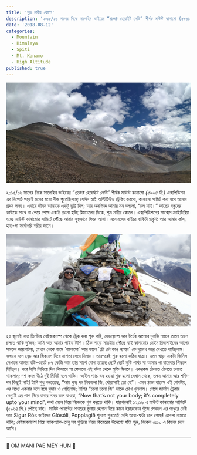 ```yaml
---
title: 'শুভ্র নারীর কোলে'
description: '২০১৫/১৬ সালের দিকে সালেহিন ভাইয়ের “প্রজেক্ট হোয়াইট লেডি” শীর্ষক মাউন্ট কানামো (৫৯৬৪ মি.) এক্সপিডিশন এর রিপোর্ট পড়েই মনের মধ্যে বীজ…'
date: '2018-08-12'
categories:
  - Mountain
  - Himalaya
  - Spiti
  - Mt. Kanamo
  - High Altitude
published: true
---
```


![](./asset-2.jpg)

২০১৫/১৬ সালের দিকে সালেহিন ভাইয়ের _“প্রজেক্ট হোয়াইট লেডি”_ শীর্ষক মাউন্ট কানামো _(৫৯৬৪ মি.)_ এক্সপিডিশন এর রিপোর্ট পড়েই মনের মধ্যে বীজ পুতেছিলাম; যেদিন হাই অল্টিটিউড ট্রেকিং করবো, কানামো সামিট করা হবে আমার প্রথম লক্ষ্য। এবারে জীবন আমাকে একটু ছুট্টি দিল; আর অনভিজ্ঞ আমার মন বললো, “চল যাই।” কাছের বন্ধুদের কাউকে সাথে না পেয়ে শেষে একাই রওনা হচ্ছি হিমাচলের দিকে, শুভ্র নারীর কোলে। এক্সপিডিশনের সাক্সেস ক্রাইটিরিয়া হচ্ছে মাউন্ট কানামোর সামিটে পৌঁছে আবার সুস্থভাবে ফিরে আসা। মনোবলের বাইরে বাকিটা প্রকৃতি আর আমার কাঁধ, হাত-পা সর্বোপরি শরীর জানে।

![](./asset-1.jpg)

২৫ জুলাই রাত তিনটায় বেইজক্যাম্প থেকে ট্রেক করা শুরু করি, হেডল্যাম্প আর টর্চের আলোর দুলকি নাচের তালে তালে চলতে থাকি দু’জন; আমি আর আমার গাইড টাশি। ঠিক সাড়ে সাতটায় পৌঁছে যাই কানামোর মেইন রিজলাইনের আগের সমতল জায়গাটায়, যেখান থেকে বামে \`কানামো\` আর ডানে \`চৌ চৌ কাঙ ন্যাল্ডা\` কে দুচোখ ভরে দেখতে পাচ্ছিলাম। ওখানে বসে ব্রেড আর স্নিকারস দিয়ে নাশতা সেরে নিলাম। তারপরেই শুরু হলো কঠিন যাত্রা। এমন খাড়া একটা জিনিস সেখানে আমার বডি-ওয়েট ৮৭ কেজি আর তার সাথে যোগ হয়েছে ছোট ছোট নুড়ি পাথর যা আমার পা বারেবার পিছলে দিচ্ছিল। পরে টাশি শিখিয়ে দিল কিভাবে পা ফেললে এই ঘটনা থেকে মুক্তি মিলবে। একরকম ঠেলতে ঠেলতে চলতে থাকলাম; দশ কদম উঠে দুই মিনিট বসে থাকি। আইস প্যাচ ঘন হওয়া শুরু হলো যেখান থেকে, তখন আমার আর শক্তি-দম কিছুই নাই! টাশি শুধু বলতেছে, “আব কুছ দম নিকালো জি, থোরাসাই তো হে”। এমন ঠান্ডা বাতাস ওই শেষটায়, ওর মধ্যে একবার বসে বসে ঘুমায় ও গেছিলাম; টাশির “চলো চলো জি” ডাকে চোখ খুললাম। শেষে জার্মান ট্রেকার সেগ্যুই এর পাশ দিয়ে যাবার সময় বলে যাওয়া, “Now that’s not your body; it’s completely upto your mind”, কথা মেনে নিয়ে নিজেকে পুশ করতে থাকি। যারপরনাই ১২ঃ১৬ এ মাউন্ট কানামোর সামিটে (৫৯৬৪ মি.) পৌঁছে যাই। সামিট পয়েন্টের পাথরের স্তূপায় হেলান দিয়ে কানে ইয়ারফোন গুঁজে মেঘদল এর পাথুরে দেবী আর Sigur Rós ভাইদের Glósóli, Popplagið শুনতে শুনতেই দেখি আধা-ঘন্টা চলে গেছে! এবেলা নামতে থাকি; বেইজক্যাম্পে গিয়ে ব্যাকপ্যাক-তাবু সব গুছিয়ে নিয়ে কিবেরের উদ্দেশ্যে হাঁটা শুরু, বিকেল ৫ঃ৫০ এ কিবের চলে আসি।

---

🙏 OM MANI PAE MEY HUN 🙏
